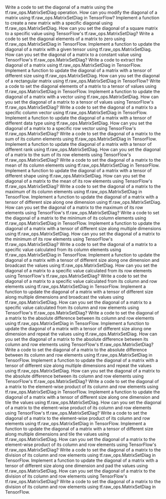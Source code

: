 Write a code to set the diagonal of a matrix using the tf.raw_ops.MatrixSetDiag operation.
How can you modify the diagonal of a matrix using tf.raw_ops.MatrixSetDiag in TensorFlow?
Implement a function to create a new matrix with a specific diagonal using tf.raw_ops.MatrixSetDiag.
How can you set the diagonal of a square matrix to a specific value using TensorFlow's tf.raw_ops.MatrixSetDiag?
Write a code to set the diagonal elements of a matrix to zero using tf.raw_ops.MatrixSetDiag in TensorFlow.
Implement a function to update the diagonal of a matrix with a given tensor using tf.raw_ops.MatrixSetDiag.
How can you set the diagonal of a matrix to a constant value using TensorFlow's tf.raw_ops.MatrixSetDiag?
Write a code to extract the diagonal of a matrix using tf.raw_ops.MatrixSetDiag in TensorFlow.
Implement a function to update the diagonal of a matrix with a tensor of different size using tf.raw_ops.MatrixSetDiag.
How can you set the diagonal of a rectangular matrix using tf.raw_ops.MatrixSetDiag in TensorFlow?
Write a code to set the diagonal elements of a matrix to a tensor of values using tf.raw_ops.MatrixSetDiag in TensorFlow.
Implement a function to update the diagonal of a matrix with a vector using tf.raw_ops.MatrixSetDiag.
How can you set the diagonal of a matrix to a tensor of values using TensorFlow's tf.raw_ops.MatrixSetDiag?
Write a code to set the diagonal of a matrix to a specific column vector using tf.raw_ops.MatrixSetDiag in TensorFlow.
Implement a function to update the diagonal of a matrix with a tensor of different data type using tf.raw_ops.MatrixSetDiag.
How can you set the diagonal of a matrix to a specific row vector using TensorFlow's tf.raw_ops.MatrixSetDiag?
Write a code to set the diagonal of a matrix to the sum of its column elements using tf.raw_ops.MatrixSetDiag in TensorFlow.
Implement a function to update the diagonal of a matrix with a tensor of different rank using tf.raw_ops.MatrixSetDiag.
How can you set the diagonal of a matrix to the sum of its row elements using TensorFlow's tf.raw_ops.MatrixSetDiag?
Write a code to set the diagonal of a matrix to the mean of its column elements using tf.raw_ops.MatrixSetDiag in TensorFlow.
Implement a function to update the diagonal of a matrix with a tensor of different shape using tf.raw_ops.MatrixSetDiag.
How can you set the diagonal of a matrix to the mean of its row elements using TensorFlow's tf.raw_ops.MatrixSetDiag?
Write a code to set the diagonal of a matrix to the maximum of its column elements using tf.raw_ops.MatrixSetDiag in TensorFlow.
Implement a function to update the diagonal of a matrix with a tensor of different size along one dimension using tf.raw_ops.MatrixSetDiag.
How can you set the diagonal of a matrix to the maximum of its row elements using TensorFlow's tf.raw_ops.MatrixSetDiag?
Write a code to set the diagonal of a matrix to the minimum of its column elements using tf.raw_ops.MatrixSetDiag in TensorFlow.
Implement a function to update the diagonal of a matrix with a tensor of different size along multiple dimensions using tf.raw_ops.MatrixSetDiag.
How can you set the diagonal of a matrix to the minimum of its row elements using TensorFlow's tf.raw_ops.MatrixSetDiag?
Write a code to set the diagonal of a matrix to a specific value calculated from its column elements using tf.raw_ops.MatrixSetDiag in TensorFlow.
Implement a function to update the diagonal of a matrix with a tensor of different size along one dimension and broadcast the values using tf.raw_ops.MatrixSetDiag.
How can you set the diagonal of a matrix to a specific value calculated from its row elements using TensorFlow's tf.raw_ops.MatrixSetDiag?
Write a code to set the diagonal of a matrix to a specific value calculated from its column and row elements using tf.raw_ops.MatrixSetDiag in TensorFlow.
Implement a function to update the diagonal of a matrix with a tensor of different size along multiple dimensions and broadcast the values using tf.raw_ops.MatrixSetDiag.
How can you set the diagonal of a matrix to a specific value calculated from its column and row elements using TensorFlow's tf.raw_ops.MatrixSetDiag?
Write a code to set the diagonal of a matrix to the absolute difference between its column and row elements using tf.raw_ops.MatrixSetDiag in TensorFlow.
Implement a function to update the diagonal of a matrix with a tensor of different size along one dimension and repeat the values using tf.raw_ops.MatrixSetDiag.
How can you set the diagonal of a matrix to the absolute difference between its column and row elements using TensorFlow's tf.raw_ops.MatrixSetDiag?
Write a code to set the diagonal of a matrix to the absolute difference between its column and row elements using tf.raw_ops.MatrixSetDiag in TensorFlow.
Implement a function to update the diagonal of a matrix with a tensor of different size along multiple dimensions and repeat the values using tf.raw_ops.MatrixSetDiag.
How can you set the diagonal of a matrix to the absolute difference between its column and row elements using TensorFlow's tf.raw_ops.MatrixSetDiag?
Write a code to set the diagonal of a matrix to the element-wise product of its column and row elements using tf.raw_ops.MatrixSetDiag in TensorFlow.
Implement a function to update the diagonal of a matrix with a tensor of different size along one dimension and tile the values using tf.raw_ops.MatrixSetDiag.
How can you set the diagonal of a matrix to the element-wise product of its column and row elements using TensorFlow's tf.raw_ops.MatrixSetDiag?
Write a code to set the diagonal of a matrix to the element-wise product of its column and row elements using tf.raw_ops.MatrixSetDiag in TensorFlow.
Implement a function to update the diagonal of a matrix with a tensor of different size along multiple dimensions and tile the values using tf.raw_ops.MatrixSetDiag.
How can you set the diagonal of a matrix to the element-wise product of its column and row elements using TensorFlow's tf.raw_ops.MatrixSetDiag?
Write a code to set the diagonal of a matrix to the division of its column and row elements using tf.raw_ops.MatrixSetDiag in TensorFlow.
Implement a function to update the diagonal of a matrix with a tensor of different size along one dimension and pad the values using tf.raw_ops.MatrixSetDiag.
How can you set the diagonal of a matrix to the division of its column and row elements using TensorFlow's tf.raw_ops.MatrixSetDiag?
Write a code to set the diagonal of a matrix to the division of its column and row elements using tf.raw_ops.MatrixSetDiag in TensorFlow.